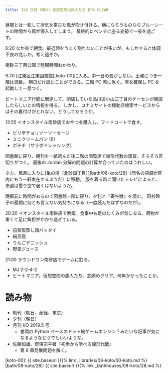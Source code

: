 ```yaml
---
title: 324 日目（晴れ）仮想空間の旅人たち DPA CLEAR
---
```


昼間とは一転して冷気を帯びた風が吹き付ける。横になろうものならブルーシートの隙間から風が侵入してしまう。
最終的にベンチに座る姿勢で一夜を過ごす。

6:20 なか卯で朝食。最近卵をうまく割れないことが多いが、もしかすると体調不良の兆しか。考え過ぎか。

南砂三丁目公園で睡眠時間おかわり。

9:20 [江東区江東図書館][koto-00]に入る。中一日の気がしない。土曜につき一階は混雑。
朝日だけ読むことができる。二階 PC 席に急ぐ。席を確保し PC を起動して一息つく。

ビートマニア行脚に関連して、閉店していた品川区小山三丁目のゲーセンが開店したらしいとの情報を得る。
しかし、コナミサイトの稼動店検索サービスからはその裏付けがとれない。どうしてだろうか。

13:55 イオンスタイル南砂店でおやつを購入し、フードコートで食す。

* ピリ辛チョリソーソーセージ
* ミニクリームパン (6)
* ポテチ（サラダドレッシング）

図書館に戻り、朝刊を一紙読んだ後二階の閲覧席で線形代数の復習。そろそろ区切りがつく。
最後の Jordan 分解の問題の計算が合っていたのはうれしい。

夕方、風呂に入りに[亀の湯（北砂四丁目）][bath/08-koto/28]（同名の店舗が区内にもう一軒実在するようだ）に移動。
服を着る時に聞いたテレビによると、来週は曇り空で暑くはないようだ。

晩飯前に時間があるので図書館一階に戻り、夕刊と『寄生獣』を読む。
田村玲子の最期に何とも言えない気持ちになる（一度読んだはずなのだが）。

20:20 イオンスタイル南砂店で晩飯。食事中も足のむくみが気になる。荷物が重くて足に負担がかかり過ぎている。

* 自家製蒸し鶏パッタイ
* 絹豆腐
* りんごデニッシュ
* 野菜ジュース

21:00 ラウンドワン南砂店でゲームに耽る。

* MJ 2-2-4-2
* ビートマニア。仮想空間の旅人たち、念願のクリア。何年かかったことか。

# 読み物

* 朝刊（朝日、産経、東京）
* 夕刊（朝日）
* 月刊 I/O 2019.5 号
  * 巻頭の Python ベースのドット絵ゲームエンジン？みたいな記事が気になるようなどうでもいいような。
* 佐藤恒雄、野澤宗平著『初歩から学べる線形代数』
  * 第 8 章発展問題を解く。

[koto-00]: {{ site.baseurl }}{% link _libraries/08-koto/00-koto.md %}
[bath/08-koto/28]: {{ site.baseurl }}{% link _bathhouses/08-koto/28.md %}
